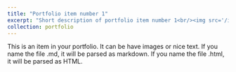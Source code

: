 ```yaml
---
title: "Portfolio item number 1"
excerpt: "Short description of portfolio item number 1<br/><img src='/images/Maps for final project.png'> br/><img src='/images/Maps for final project_2.png'>"
collection: portfolio
---
```


This is an item in your portfolio. It can be have images or nice text. If you name the file .md, it will be parsed as markdown. If you name the file .html, it will be parsed as HTML. 

